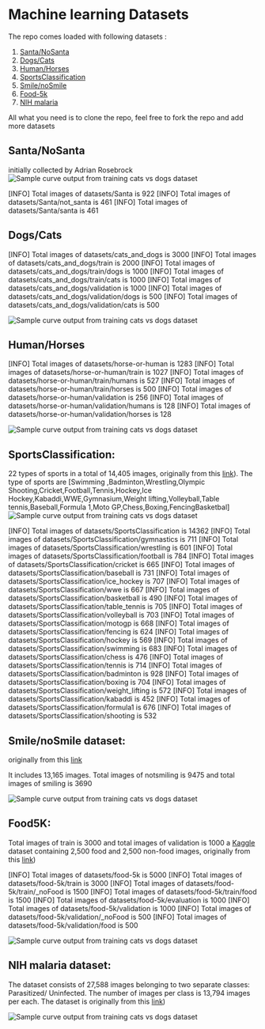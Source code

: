 # Machine learning Datasets


The repo comes loaded with following datasets :
 1. [Santa/NoSanta](#santanosanta)
 2. [Dogs/Cats](#dogscats)
 3. [Human/Horses](#humanhorses)
 4. [SportsClassification](#sportsclassification)
 5. [Smile/noSmile](#smilenosmile-dataset)
 6. [Food-5k](#food5k)
 7. [NIH malaria](#nih-malaria-dataset)
 
All what you need is to clone the repo, feel free to fork the repo and add more datasets

## Santa/NoSanta
initially collected  by  Adrian Rosebrock 
 ![Sample curve output from training cats vs dogs dataset](https://github.com/Walid-Ahmed/ML_Datasets/blob/master/sampleImages/sample_Santa.png)
 
 
 [INFO] Total images of datasets/Santa is 922 
[INFO] Total images of datasets/Santa/not_santa is 461 
[INFO] Total images of datasets/Santa/santa is 461 

## Dogs/Cats

[INFO] Total images of datasets/cats_and_dogs is 3000 
[INFO] Total images of datasets/cats_and_dogs/train is 2000 
[INFO] Total images of datasets/cats_and_dogs/train/dogs is 1000 
[INFO] Total images of datasets/cats_and_dogs/train/cats is 1000 
[INFO] Total images of datasets/cats_and_dogs/validation is 1000 
[INFO] Total images of datasets/cats_and_dogs/validation/dogs is 500 
[INFO] Total images of datasets/cats_and_dogs/validation/cats is 500 

  ![Sample curve output from training cats vs dogs dataset](https://github.com/Walid-Ahmed/ML_Datasets/blob/master/sampleImages/sample_cats_and_dogs.png)
  
## Human/Horses   


[INFO] Total images of datasets/horse-or-human is 1283 
[INFO] Total images of datasets/horse-or-human/train is 1027 
[INFO] Total images of datasets/horse-or-human/train/humans is 527 
[INFO] Total images of datasets/horse-or-human/train/horses is 500 
[INFO] Total images of datasets/horse-or-human/validation is 256 
[INFO] Total images of datasets/horse-or-human/validation/humans is 128 
[INFO] Total images of datasets/horse-or-human/validation/horses is 128 

  ![Sample curve output from training cats vs dogs dataset](https://github.com/Walid-Ahmed/ML_Datasets/blob/master/sampleImages/sample_horse-or-human.png)
  
 ## SportsClassification:
 22 types of sports in a total of 14,405 images, originally from this [link](https://github.com/anubhavmaity/Sports-Type-Classifier)). The type of sports are [Swimming
    ,Badminton,Wrestling,Olympic Shooting,Cricket,Football,Tennis,Hockey,Ice Hockey,Kabaddi,WWE,Gymnasium,Weight lifting,Volleyball,Table tennis,Baseball,Formula 1,Moto GP,Chess,Boxing,FencingBasketbal]
     ![Sample curve output from training cats vs dogs dataset](https://github.com/Walid-Ahmed/ML_Datasets/blob/master/sampleImages/sample_SportsClassification.png)
    
[INFO] Total images of datasets/SportsClassification is 14362 
[INFO] Total images of datasets/SportsClassification/gymnastics is 711 
[INFO] Total images of datasets/SportsClassification/wrestling is 601 
[INFO] Total images of datasets/SportsClassification/football is 784 
[INFO] Total images of datasets/SportsClassification/cricket is 665 
[INFO] Total images of datasets/SportsClassification/baseball is 731 
[INFO] Total images of datasets/SportsClassification/ice_hockey is 707 
[INFO] Total images of datasets/SportsClassification/wwe is 667 
[INFO] Total images of datasets/SportsClassification/basketball is 490 
[INFO] Total images of datasets/SportsClassification/table_tennis is 705 
[INFO] Total images of datasets/SportsClassification/volleyball is 703 
[INFO] Total images of datasets/SportsClassification/motogp is 668 
[INFO] Total images of datasets/SportsClassification/fencing is 624 
[INFO] Total images of datasets/SportsClassification/hockey is 569 
[INFO] Total images of datasets/SportsClassification/swimming is 683 
[INFO] Total images of datasets/SportsClassification/chess is 476 
[INFO] Total images of datasets/SportsClassification/tennis is 714 
[INFO] Total images of datasets/SportsClassification/badminton is 928 
[INFO] Total images of datasets/SportsClassification/boxing is 704 
[INFO] Total images of datasets/SportsClassification/weight_lifting is 572 
[INFO] Total images of datasets/SportsClassification/kabaddi is 452 
[INFO] Total images of datasets/SportsClassification/formula1 is 676 
[INFO] Total images of datasets/SportsClassification/shooting is 532 
 

    
 ## Smile/noSmile dataset:
 originally from this [link](https://github.com/hromi/SMILEsmileD)  
 
It includes 13,165 images. Total images of notsmiling is 9475 and total images of smiling is 3690 

  ![Sample curve output from training cats vs dogs dataset](https://github.com/Walid-Ahmed/ML_Datasets/blob/master/sampleImages/sample_SMILES.png)
 
 ## Food5K: 
 Total images of train is 3000 and total images of validation is 1000 
 a [Kaggle](https://www.kaggle.com/binhminhs10/food5k) dataset containing 2,500 food and 2,500 non-food images, originally from this [link](https://www.kaggle.com/binhminhs10/food5k/download))
 
[INFO] Total images of datasets/food-5k is 5000 
[INFO] Total images of datasets/food-5k/train is 3000 
[INFO] Total images of datasets/food-5k/train/_noFood is 1500 
[INFO] Total images of datasets/food-5k/train/food is 1500 
[INFO] Total images of datasets/food-5k/evaluation is 1000 
[INFO] Total images of datasets/food-5k/validation is 1000 
[INFO] Total images of datasets/food-5k/validation/_noFood is 500 
[INFO] Total images of datasets/food-5k/validation/food is 500 
    
![Sample curve output from training cats vs dogs dataset]( https://github.com/Walid-Ahmed/ML_Datasets/blob/master/sampleImages/sample_Food-5K.png)
   

 ## NIH malaria dataset:
 
 The dataset consists of 27,588 images belonging to two separate classes: Parasitized/ Uninfected.
 The number of images per class is 13,794 images per each. The dataset is  originally from this [link](https://lhncbc.nlm.nih.gov/publication/pub9932))

 ![Sample curve output from training cats vs dogs dataset](https://github.com/Walid-Ahmed/ML_Datasets/blob/master/sampleImages/sample_NIHmalaria.png)
